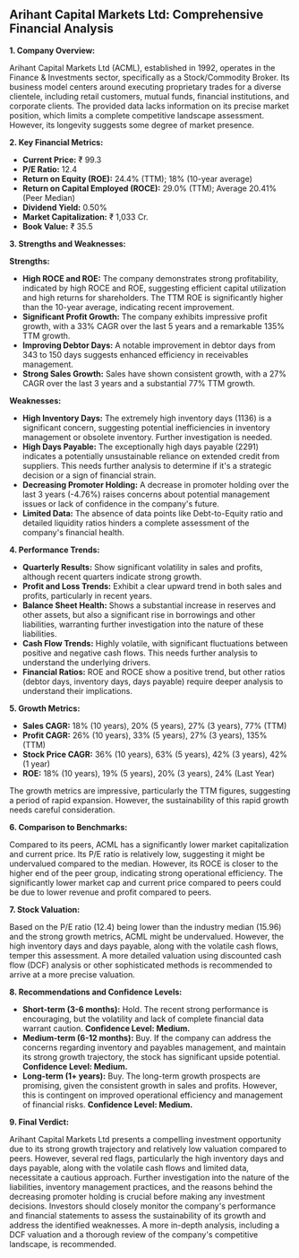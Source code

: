 ## Arihant Capital Markets Ltd: Comprehensive Financial Analysis

**1. Company Overview:**

Arihant Capital Markets Ltd (ACML), established in 1992, operates in the Finance & Investments sector, specifically as a Stock/Commodity Broker.  Its business model centers around executing proprietary trades for a diverse clientele, including retail customers, mutual funds, financial institutions, and corporate clients.  The provided data lacks information on its precise market position, which limits a complete competitive landscape assessment.  However, its longevity suggests some degree of market presence.

**2. Key Financial Metrics:**

* **Current Price:** ₹ 99.3
* **P/E Ratio:** 12.4
* **Return on Equity (ROE):** 24.4% (TTM); 18% (10-year average)
* **Return on Capital Employed (ROCE):** 29.0% (TTM); Average 20.41% (Peer Median)
* **Dividend Yield:** 0.50%
* **Market Capitalization:** ₹ 1,033 Cr.
* **Book Value:** ₹ 35.5

**3. Strengths and Weaknesses:**

**Strengths:**

* **High ROCE and ROE:**  The company demonstrates strong profitability, indicated by high ROCE and ROE, suggesting efficient capital utilization and high returns for shareholders.  The TTM ROE is significantly higher than the 10-year average, indicating recent improvement.
* **Significant Profit Growth:**  The company exhibits impressive profit growth, with a 33% CAGR over the last 5 years and a remarkable 135% TTM growth.
* **Improving Debtor Days:**  A notable improvement in debtor days from 343 to 150 days suggests enhanced efficiency in receivables management.
* **Strong Sales Growth:**  Sales have shown consistent growth, with a 27% CAGR over the last 3 years and a substantial 77% TTM growth.

**Weaknesses:**

* **High Inventory Days:** The extremely high inventory days (1136) is a significant concern, suggesting potential inefficiencies in inventory management or obsolete inventory.  Further investigation is needed.
* **High Days Payable:**  The exceptionally high days payable (2291) indicates a potentially unsustainable reliance on extended credit from suppliers. This needs further analysis to determine if it's a strategic decision or a sign of financial strain.
* **Decreasing Promoter Holding:** A decrease in promoter holding over the last 3 years (-4.76%) raises concerns about potential management issues or lack of confidence in the company's future.
* **Limited Data:** The absence of data points like Debt-to-Equity ratio and detailed liquidity ratios hinders a complete assessment of the company's financial health.


**4. Performance Trends:**

* **Quarterly Results:**  Show significant volatility in sales and profits, although recent quarters indicate strong growth.
* **Profit and Loss Trends:**  Exhibit a clear upward trend in both sales and profits, particularly in recent years.
* **Balance Sheet Health:**  Shows a substantial increase in reserves and other assets, but also a significant rise in borrowings and other liabilities, warranting further investigation into the nature of these liabilities.
* **Cash Flow Trends:**  Highly volatile, with significant fluctuations between positive and negative cash flows.  This needs further analysis to understand the underlying drivers.
* **Financial Ratios:**  ROE and ROCE show a positive trend, but other ratios (debtor days, inventory days, days payable) require deeper analysis to understand their implications.

**5. Growth Metrics:**

* **Sales CAGR:** 18% (10 years), 20% (5 years), 27% (3 years), 77% (TTM)
* **Profit CAGR:** 26% (10 years), 33% (5 years), 27% (3 years), 135% (TTM)
* **Stock Price CAGR:** 36% (10 years), 63% (5 years), 42% (3 years), 42% (1 year)
* **ROE:** 18% (10 years), 19% (5 years), 20% (3 years), 24% (Last Year)

The growth metrics are impressive, particularly the TTM figures, suggesting a period of rapid expansion. However, the sustainability of this rapid growth needs careful consideration.

**6. Comparison to Benchmarks:**

Compared to its peers, ACML has a significantly lower market capitalization and current price.  Its P/E ratio is relatively low, suggesting it might be undervalued compared to the median. However, its ROCE is closer to the higher end of the peer group, indicating strong operational efficiency.  The significantly lower market cap and current price compared to peers could be due to lower revenue and profit compared to peers.

**7. Stock Valuation:**

Based on the P/E ratio (12.4) being lower than the industry median (15.96) and the strong growth metrics, ACML might be undervalued.  However, the high inventory days and days payable, along with the volatile cash flows, temper this assessment.  A more detailed valuation using discounted cash flow (DCF) analysis or other sophisticated methods is recommended to arrive at a more precise valuation.

**8. Recommendations and Confidence Levels:**

* **Short-term (3-6 months):** Hold.  The recent strong performance is encouraging, but the volatility and lack of complete financial data warrant caution.  **Confidence Level: Medium.**
* **Medium-term (6-12 months):** Buy.  If the company can address the concerns regarding inventory and payables management, and maintain its strong growth trajectory, the stock has significant upside potential. **Confidence Level: Medium.**
* **Long-term (1+ years):** Buy.  The long-term growth prospects are promising, given the consistent growth in sales and profits. However, this is contingent on improved operational efficiency and management of financial risks. **Confidence Level: Medium.**

**9. Final Verdict:**

Arihant Capital Markets Ltd presents a compelling investment opportunity due to its strong growth trajectory and relatively low valuation compared to peers. However, several red flags, particularly the high inventory days and days payable, along with the volatile cash flows and limited data, necessitate a cautious approach.  Further investigation into the nature of the liabilities, inventory management practices, and the reasons behind the decreasing promoter holding is crucial before making any investment decisions.  Investors should closely monitor the company's performance and financial statements to assess the sustainability of its growth and address the identified weaknesses.  A more in-depth analysis, including a DCF valuation and a thorough review of the company's competitive landscape, is recommended.
